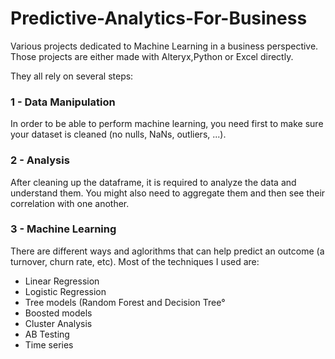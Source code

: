 # Predictive-Analytics-For-Business

Various projects dedicated to Machine Learning in a business perspective. Those projects are either made with Alteryx,Python or Excel directly. 

They all rely on several steps: 

### 1 - Data Manipulation 

In order to be able to perform machine learning, you need first to make sure your dataset is cleaned (no nulls, NaNs, outliers, ...). 

### 2 - Analysis 

After cleaning up the dataframe, it is required to analyze the data and understand them. You might also need to aggregate them and then see their correlation with one another. 

### 3 - Machine Learning 


There are different ways and aglorithms that can help predict an outcome (a turnover, churn rate, etc). Most of the techniques I used are: 

- Linear Regression 
- Logistic Regression 
- Tree models (Random Forest and Decision Tree°
- Boosted models 
- Cluster Analysis 
- AB Testing 
- Time series 
